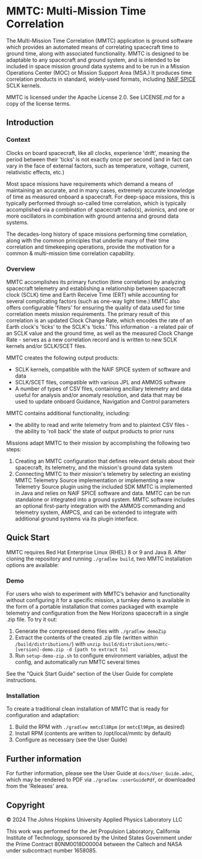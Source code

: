 # MMTC: Multi-Mission Time Correlation

The Multi-Mission Time Correlation (MMTC) application is ground software which provides an automated means of correlating spacecraft time to ground time, along with associated functionality. MMTC is designed to be adaptable to any spacecraft and ground system, and is intended to be included in space mission ground data systems and to be run in a Mission Operations Center (MOC) or Mission Support Area (MSA.)  It produces time correlation products in standard, widely-used formats, including [NAIF SPICE](https://naif.jpl.nasa.gov/naif/) SCLK kernels.

MMTC is licensed under the Apache License 2.0.  See LICENSE.md for a copy of the license terms.

## Introduction

### Context

Clocks on board spacecraft, like all clocks, experience 'drift', meaning the period between their 'ticks' is not exactly once per second (and in fact can vary in the face of external factors, such as temperature, voltage, current, relativistic effects, etc.)

Most space missions have requirements which demand a means of maintaining an accurate, and in many cases, extremely accurate knowledge of time as measured onboard a spacecraft. For deep-space missions, this is typically performed through so-called time correlation, which is typically accomplished via a combination of spacecraft radio(s), avionics, and one or more oscillators in combination with ground antenna and ground data systems.

The decades-long history of space missions performing time correlation, along with the common principles that underlie many of their time correlation and timekeeping operations, provide the motivation for a common & multi-mission time correlation capability.

### Overview

MMTC accomplishes its primary function (time correlation) by analyzing spacecraft telemetry and establishing a relationship between spacecraft clock (SCLK) time and Earth Receive Time (ERT) while accounting for several complicating factors (such as one-way light time.) MMTC also offers configurable 'filters' for ensuring the quality of data used for time correlation meets mission requirements. The primary result of this correlation is an updated Clock Change Rate, which encodes the rate of an Earth clock's 'ticks' to the SCLK's 'ticks.' This information - a related pair of an SCLK value and the ground time, as well as the measured Clock Change Rate - serves as a new correlation record and is written to new SCLK kernels and/or SCLK/SCET files.

MMTC creates the following output products:
- SCLK kernels, compatible with the NAIF SPICE system of software and data
- SCLK/SCET files, compatible with various JPL and AMMOS software
- A number of types of CSV files, containing ancillary telemetry and data useful for analysis and/or anomaly resolution, and data that may be used to update onboard Guidance, Navigation and Control parameters

MMTC contains additional functionality, including:
- the ability to read and write telemetry from and to plaintext CSV files - the ability to 'roll back' the state of output products to prior runs

Missions adapt MMTC to their mission by accomplishing the following two steps:
1. Creating an MMTC configuration that defines relevant details about their spacecraft, its telemetry, and the mission's ground data system
2. Connecting MMTC to their mission's telemetry by selecting an existing MMTC Telemetry Source implementation or implementing a new Telemetry Source plugin using the included SDK
   MMTC is implemented in Java and relies on NAIF SPICE software and data. MMTC can be run standalone or integrated into a ground system. MMTC software includes an optional first-party integration with the AMMOS commanding and telemetry system, AMPCS, and can be extended to integrate with additional ground systems via its plugin interface.

## Quick Start

MMTC requires Red Hat Enterprise Linux (RHEL) 8 or 9 and Java 8.  After cloning the repository and running `./gradlew build`, two MMTC installation options are available:

### Demo

For users who wish to experiment with MMTC’s behavior and functionality without configuring it for a specific mission, a turnkey demo is available in the form of a portable installation that comes packaged with example telemetry and configuration from the New Horizons spacecraft in a single .zip file.  To try it out:

1. Generate the compressed demo files with `./gradlew demoZip`
2. Extract the contents of the created .zip file (written within `/build/distributions/`) with `unzip build/distributions/mmtc-[version]-demo.zip -d [path to extract to]`
3. Run `setup-demo-zip.sh` to configure environment variables, adjust the config, and automatically run MMTC several times

See the "Quick Start Guide" section of the User Guide for complete instructions.


### Installation

To create a traditional clean installation of MMTC that is ready for configuration and adaptation:
1. Build the RPM with `./gradlew mmtcEl8Rpm` (or `mmtcEl9Rpm`, as desired)
2. Install RPM (contents are written to /opt/local/mmtc by default)
3. Configure as necessary (see the User Guide)

## Further information

For further information, please see the User Guide at `docs/User_Guide.adoc`, which may be rendered to PDF via `./gradlew :userGuidePdf`, or downloaded from the 'Releases' area.

## Copyright

© 2024 The Johns Hopkins University Applied Physics Laboratory LLC

This work was performed for the Jet Propulsion Laboratory, California Institute of Technology, sponsored by the United States Government under the Prime Contract 80NM0018D00004 between the Caltech and NASA under subcontract number 1658085.